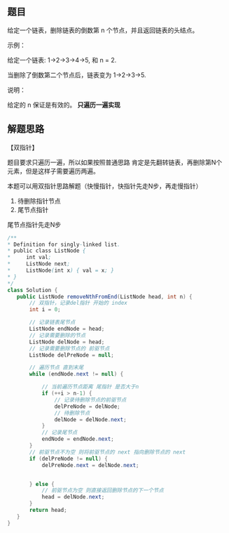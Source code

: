 ## 题目

给定一个链表，删除链表的倒数第 n 个节点，并且返回链表的头结点。 

 示例： 

 给定一个链表: 1->2->3->4->5, 和 n = 2.

 当删除了倒数第二个节点后，链表变为 1->2->3->5.
 

 说明： 

 给定的 n 保证是有效的。 
 **只遍历一遍实现**
 

## 解题思路

【双指针】

 题目要求只遍历一遍，所以如果按照普通思路 肯定是先翻转链表，再删除第N个元素，但是这样子需要遍历两遍。
 
 本题可以用双指针思路解题（快慢指针，快指针先走N步，再走慢指针）
 1. 待删除指针节点
 2. 尾节点指针
 
 尾节点指针先走N步
 
 ```java
 /**
 * Definition for singly-linked list.
 * public class ListNode {
 *     int val;
 *     ListNode next;
 *     ListNode(int x) { val = x; }
 * }
 */
 class Solution {
    public ListNode removeNthFromEnd(ListNode head, int n) {
        // 双指针，记录del指针 开始的 index
        int i = 0;

        // 记录链表尾节点
        ListNode endNode = head;
        // 记录需要删除的节点
        ListNode delNode = head;
        // 记录需要删除节点的 前驱节点
        ListNode delPreNode = null;

        // 遍历节点 直到末尾
        while (endNode.next != null) {

            // 当前遍历节点距离 尾指针 是否大于n
            if (++i > n-1) {
                // 记录待删除节点的前驱节点
                delPreNode = delNode;
                // 待删除节点
                delNode = delNode.next;
            }
            // 记录尾节点
            endNode = endNode.next;
        }
        // 前驱节点不为空 则将前驱节点的 next 指向删除节点的 next
        if (delPreNode != null) {
            delPreNode.next = delNode.next;


        } else {
            // 前驱节点为空 则直接返回删除节点的下一个节点
            head = delNode.next;
        }
        return head;
    }
}
 ```
